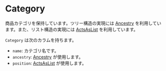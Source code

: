 # Category

商品カテゴリを保持しています。ツリー構造の実現には [Ancestry] を利用しています。また、リスト構造の実現には [ActsAsList] を利用しています。

`Category` は次のカラムを持ちます。

- `name`: カテゴリ名です。
- `ancestry`: [Ancestry] が使用します。
- `position`: [ActsAsList] が使用します。

[Ancestry]: https://github.com/stefankroes/ancestry
[ActsAsList]: https://github.com/swanandp/acts_as_list
